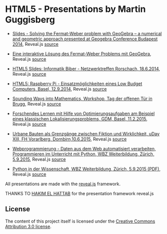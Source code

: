 HTML5 - Presentations by Martin Guggisberg
==========================================

- [Slides - Solving the Fermat-Weber problem with GeoGebra – a numerical and geometric approach presented at Geogebra Conference Budapest 2014](https://mgje.github.io/presentations/Budapest2014/index.html#/), Reveal.js [source](Budapest2014/index.html#/)

- [Eine interaktive Lösung des Fermat-Weber Problems mit GeoGebra](https://mgje.github.io/presentations/Budapest2014/FermatWeberProblem.html#/), Reveal.js [source](Budapest2014/FermatWeberProblem.html#)

- [HTML5 Slides: Informatik Biber - Netzwerktreffen Rorschach, 18.6.2014](https://mgje.github.io/presentations/InformatikBiber/index.html#/), Reveal.js [source](InformatikBiber/index.html)
 
- [HTML5: Raspberry Pi - Einsatzmöglichkeiten eines Low Budget Computers, Basel, 12.9.2014](https://mgje.github.io/presentations/raspberrypi/#/), Reveal.js [source](raspberrypi/index.html#/)

- [Sounding Ways into Mathematics, Workshop, Tag der offenen Tür in Brugg](https://mgje.github.io/presentations/emp/#/), Reveal.js [source](emp/index.html#/)

- [Forschendes Lernen mit Hilfe von Optimierungsaufgaben am Beispiel eines klassischen Lokalisierungsproblems, GDM, Basel, 11.2.2015](https://mgje.github.io/presentations/GDM2015/#/), Reveal.js [source](GDM2015/index.html)

- [Urbane Bauten als Grenzgänge zwischen Fiktion und Wirklichkeit, uDay XIII, FH Vorarlberg, Dornbirn,10.6.2015](https://mgje.github.io/presentations/udayxiii/#/), Reveal.js [source](udayxiii/index.html)

- [Webprogrammierung - Daten aus dem Web automatisiert verarbeiten, Programmieren im Unterricht mit Python, WBZ Weiterbildung, Zürich, 5.9.2015](https://mgje.github.io/presentations/webprog/#/), Reveal.js [source](webprog/index.html)

- [Python in der Wissenschaft, WBZ Weiterbildung, Zürich, 5.9.2015 (PDF)](https://mgje.github.io/presentations/scipython/#/), Reveal.js [source](scipython/index.html)



All presentations are made with the [reveal.js](http://lab.hakim.se/reveal-js/#/) framework. 

THANKS TO [HAKIM EL HATTAB](http://hakim.se) for the presentation framework reveal.js


## License

The content of this project itself is licensed under the [Creative Commons Attribution 3.0 license](http://creativecommons.org/licenses/by/3.0/us/deed.en_US).
